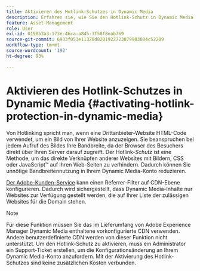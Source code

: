 ```yaml
---
title: Aktivieren des Hotlink-Schutzes in Dynamic Media
description: Erfahren sie, wie Sie den Hotlink-Schutz in Dynamic Media aktivieren.
feature: Asset-Management
role: User
exl-id: 0198b3a3-173e-46ca-a845-3f58f8eab769
source-git-commit: 6933f053e11320d8201922723879983084c52209
workflow-type: tm+mt
source-wordcount: '192'
ht-degree: 93%

---
```


# Aktivieren des Hotlink-Schutzes in Dynamic Media {#activating-hotlink-protection-in-dynamic-media}

Von Hotlinking spricht man, wenn eine Drittanbieter-Website HTML-Code verwendet, um ein Bild von Ihrer Website anzuzeigen. Sie beanspruchen bei jedem Aufruf des Bildes Ihre Bandbreite, da der Browser des Besuchers direkt über Ihren Server darauf zugreift. Der Hotlink-*Schutz* ist eine Methode, um das direkte Verknüpfen anderer Websites mit Bildern, CSS oder JavaScript™ auf Ihren Web-Seiten zu verhindern. Dadurch können Sie unnötige Bandbreitennutzung in Ihrem Dynamic Media-Konto reduzieren.

[Der Adobe-Kunden-Service](https://helpx.adobe.com/de/support.html) kann einen Referrer-Filter auf CDN-Ebene konfigurieren. Dadurch wird sichergestellt, dass Dynamic Media-Inhalte nur Websites zur Verfügung gestellt werden, die auf Ihrer Liste der zulässigen Websites für die Domain stehen.

>[!NOTE]
>
>Für diese Funktion müssen Sie das im Lieferumfang von Adobe Experience Manager Dynamic Media enthaltene vorkonfigurierte CDN verwenden. Andere benutzerdefinierte CDN werden von dieser Funktion nicht unterstützt. Um den Hotlink-Schutz zu aktivieren, muss ein Administrator ein Support-Ticket erstellen, um die Konfigurationsänderung an Ihrem Dynamic Media-Konto anzufordern. Mit der Aktivierung des Hotlink-Schutzes sind keine zusätzlichen Kosten verbunden.
